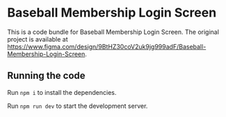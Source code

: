 
  # Baseball Membership Login Screen

  This is a code bundle for Baseball Membership Login Screen. The original project is available at https://www.figma.com/design/9BtHZ30coV2uk9jg999adF/Baseball-Membership-Login-Screen.

  ## Running the code

  Run `npm i` to install the dependencies.

  Run `npm run dev` to start the development server.
  